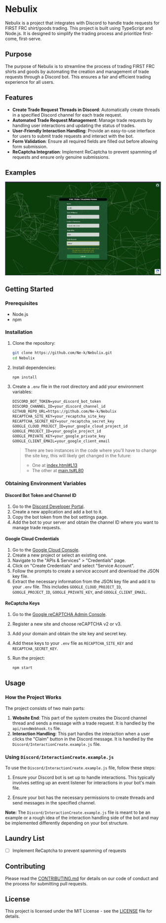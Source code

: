 # Nebulix

Nebulix is a project that integrates with Discord to handle trade requests for FIRST FRC shirt/goods trading. This project is built using TypeScript and Node.js. It is designed to simplify the trading process and prioritize first-come, first-serve.

## Purpose

The purpose of Nebulix is to streamline the process of trading FIRST FRC shirts and goods by automating the creation and management of trade requests through a Discord bot. This ensures a fair and efficient trading experience for all users.

## Features

- **Create Trade Request Threads in Discord**: Automatically create threads in a specified Discord channel for each trade request.
- **Automated Trade Request Management**: Manage trade requests by handling user interactions and updating the status of trades.
- **User-Friendly Interaction Handling**: Provide an easy-to-use interface for users to submit trade requests and interact with the bot.
- **Form Validation**: Ensure all required fields are filled out before allowing form submission.
- **ReCaptcha Integration**: Implement ReCaptcha to prevent spamming of requests and ensure only genuine submissions.

## Examples
![img_1.png](Examples/Assets/img_1.png)

## Getting Started

### Prerequisites

- Node.js
- npm

### Installation

1. Clone the repository:
    ```sh
    git clone https://github.com/Ne-k/Nebulix.git
    cd Nebulix
    ```

2. Install dependencies:
    ```sh
    npm install
    ```

3. Create a `.env` file in the root directory and add your environment variables:
    ```dotenv
    DISCORD_BOT_TOKEN=your_discord_bot_token
    DISCORD_CHANNEL_ID=your_discord_channel_id
    GITHUB_REPO_URL=https://github.com/Ne-k/Nebulix
    RECAPTCHA_SITE_KEY=your_recaptcha_site_key
    RECAPTCHA_SECRET_KEY=your_recaptcha_secret_key
    GOOGLE_CLOUD_PROJECT_ID=your_google_cloud_project_id
    GOOGLE_PROJECT_ID=your_google_project_id
    GOOGLE_PRIVATE_KEY=your_google_private_key
    GOOGLE_CLIENT_EMAIL=your_google_client_email
    ```
   > There are two instances in the code where you'll have to change the site key, this will likely get changed in the future:
   > - One at [index.html#L13](https://github.com/Ne-k/Nebulix/blob/47ab5400104382d2dfafe75f6423d5e36a60c61f/index.html#L13)
   > - The other at [main.ts#L80](https://github.com/Ne-k/Nebulix/blob/47ab5400104382d2dfafe75f6423d5e36a60c61f/src/main.ts#L80)




### Obtaining Environment Variables

#### Discord Bot Token and Channel ID

1. Go to the [Discord Developer Portal](https://discord.com/developers/applications).
2. Create a new application and add a bot to it.
3. Copy the bot token from the bot settings page.
4. Add the bot to your server and obtain the channel ID where you want to manage trade requests.

#### Google Cloud Credentials

1. Go to the [Google Cloud Console](https://console.cloud.google.com/).
2. Create a new project or select an existing one.
3. Navigate to the "APIs & Services" > "Credentials" page.
4. Click on "Create Credentials" and select "Service Account".
5. Follow the prompts to create a service account and download the JSON key file.
6. Extract the necessary information from the JSON key file and add it to your `.env` file. This includes `GOOGLE_CLOUD_PROJECT_ID`, `GOOGLE_PROJECT_ID`, `GOOGLE_PRIVATE_KEY`, and `GOOGLE_CLIENT_EMAIL`.

#### ReCaptcha Keys

1. Go to the [Google reCAPTCHA Admin Console](https://www.google.com/recaptcha/admin).
2. Register a new site and choose reCAPTCHA v2 or v3.
3. Add your domain and obtain the site key and secret key.
4. Add these keys to your `.env` file as `RECAPTCHA_SITE_KEY` and `RECAPTCHA_SECRET_KEY`.

4. Run the project:
    ```sh
    npm start
    ```

## Usage

### How the Project Works

The project consists of two main parts:

1. **Website End**: This part of the system creates the Discord channel thread and sends a message with a trade request. It is handled by the `api/sendWebhook.ts` file.
2. **Interaction Handling**: This part handles the interaction when a user clicks the "Claim" button in the Discord message. It is handled by the `Discord/InteractionCreate.example.js` file.

### Using `Discord/InteractionCreate.example.js`

To use the `Discord/InteractionCreate.example.js` file, follow these steps:

1. Ensure your Discord bot is set up to handle interactions. This typically involves setting up an event listener for interactions in your bot's main file.

2. Ensure your bot has the necessary permissions to create threads and send messages in the specified channel.

**Note:** The `Discord/InteractionCreate.example.js` file is meant to be an example or a rough idea of the interaction handling side of the bot and may be implemented differently depending on your bot structure.

## Laundry List

- [ ] Implement ReCaptcha to prevent spamming of requests

## Contributing

Please read the [CONTRIBUTING.md](CONTRIBUTING.md) for details on our code of conduct and the process for submitting pull requests.

## License

This project is licensed under the MIT License - see the [LICENSE](LICENSE) file for details.
